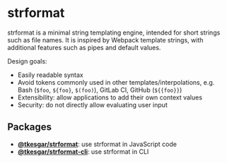# strformat

strformat is a minimal string templating engine, intended for short strings such
as file names. It is inspired by Webpack template strings, with additional
features such as pipes and default values.

Design goals:

- Easily readable syntax
- Avoid tokens commonly used in other templates/interpolations, e.g. Bash
  (`$foo`, `${foo}`, `$(foo)`), GitLab CI, GitHub (`${{foo}}`)
- Extensibility: allow applications to add their own context values
- Security: do not directly allow evaluating user input

## Packages

- [**@tkesgar/strformat**](packages/strformat): use strformat in JavaScript code
- [**@tkesgar/strformat-cli**](packages/strformat-cli): use strformat in CLI
